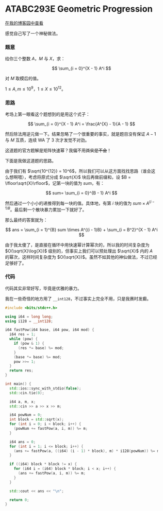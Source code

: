 # ATABC293E Geometric Progression

[在我的博客园中查看](https://www.cnblogs.com/forgot-dream/p/17208266.html)

感觉自己写了一个神秘做法。

### 题意

给你三个整数 $A$，$M$ 与 $X$，求：

$$
\sum_{i = 0}^{X - 1} A^i
$$

对 $M$ 取模后的值。

$1 \le A, m \le 10^9$，$1 \le X \le 10^{12}$。

### 思路

考场上第一眼看这个题想到的是用这个式子：

$$
\sum_{i = 0}^{X - 1} A^i = \frac{A^{X} - 1}{A - 1}
$$

然后除法用逆元做一下。结果忽略了一个很重要的事实，就是题目没有保证 $A - 1$ 与 $M$ 互质，连续 WA 了 3 次才发觉不对劲。

这道题的官方题解是矩阵快速幂？我偏不用~~其实是不会~~！

下面是我做这道题的思路。

由于我们有 $\sqrt{10^{12}} = 10^6$，所以我们可以从这方面找找思路（谁会这么想啊喂），考虑将原式分成 $\sqrt{X}$ 块后再做前缀和，设 $B = \lfloor\sqrt{X}\rfloor$，记第一块的值为 $sum$，有：

$$
sum= \sum_{i = 0}^{B - 1} A^i
$$

然后通过一个小小的递推得到每一块的值。具体地，有第 $i$ 块的值为 $sum \times A^{(i - 1)B}$。最后剩一个散块暴力累加一下就好了。

那么最终的答案就为：

$$
ans = \sum_{i = 1}^{B} sum \times A^{(i - 1)B} + \sum_{i = B^2}^{X - 1} A^i
$$


由于我太傻了，是直接在循环中用快速幂计算幂次的，所以我的时间复杂度为 $O(\sqrt{X}\log{X})$ 级别的，但事实上我们可以预处理出 $\sqrt{X}$ 内的 $A$ 的幂次，这样时间复杂度为 $O(\sqrt{X})$。虽然不如其他的神仙做法，不过已经足够好了。

### 代码

代码其实非常好写，毕竟是优雅的暴力。

我在一些奇怪的地方用了 `__int128`，不过事实上完全不用，只是我赛时发癫。

```cpp
#include <bits/stdc++.h>

using i64 = long long;
using i128 = __int128;

i64 fastPow(i64 base, i64 pow, i64 mod) {
  i64 res = 1;
  while (pow) {
    if (pow & 1) {
      (res *= base) %= mod;
    }
    (base *= base) %= mod;
    pow >>= 1;
  }
  return res;
}

int main() {
  std::ios::sync_with_stdio(false);
  std::cin.tie(0);

  i64 a, m, x;
  std::cin >> a >> x >> m;

  i64 powNum = 0;
  int block = std::sqrt(x);
  for (int i = 0; i < block; i++) {
    (powNum += fastPow(a, i, m)) %= m;
  }

  i64 ans = 0;
  for (int i = 1; i <= block; i++) {
    (ans += fastPow(a, ((i64) (i - 1) * block), m) * i128(powNum)) %= m;
  }

  if ((i64) block * block != x) {
    for (i64 i = (i64) block * block; i < x; i++) {
      (ans += fastPow(a, i, m)) %= m;
    }
  }

  std::cout << ans << "\n";

  return 0;
}
```
